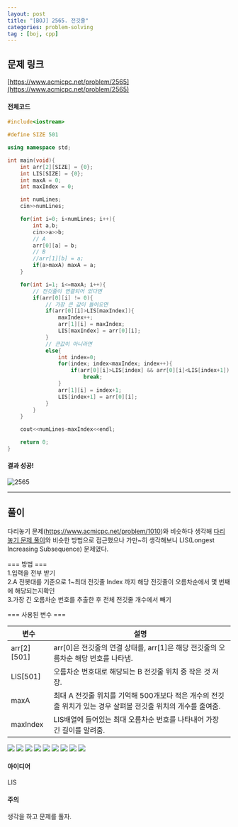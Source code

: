 ```yaml
---
layout: post
title: "[BOJ] 2565. 전깃줄"
categories: problem-solving
tag : [boj, cpp]
---
```


## 문제 링크<br>
 [https://www.acmicpc.net/problem/2565](https://www.acmicpc.net/problem/2565)<br>


#### 전체코드<br>
```cpp
#include<iostream>

#define SIZE 501

using namespace std;

int main(void){
    int arr[2][SIZE] = {0};
    int LIS[SIZE] = {0};
    int maxA = 0;
    int maxIndex = 0;

    int numLines;
    cin>>numLines;

    for(int i=0; i<numLines; i++){
        int a,b;
        cin>>a>>b;
        // A
        arr[0][a] = b;
        // B
        //arr[1][b] = a;
        if(a>maxA) maxA = a;
    }

    for(int i=1; i<=maxA; i++){
        // 전깃줄이 연결되어 있다면
        if(arr[0][i] != 0){
            // 가장 큰 값이 들어오면
            if(arr[0][i]>LIS[maxIndex]){
                maxIndex++;
                arr[1][i] = maxIndex;
                LIS[maxIndex] = arr[0][i];
            }
            // 큰값이 아니라면
            else{
                int index=0;
                for(index; index<maxIndex; index++){
                    if(arr[0][i]>LIS[index] && arr[0][i]<LIS[index+1])
                        break;
                }
                arr[1][i] = index+1;
                LIS[index+1] = arr[0][i];
            }
        }
    }

    cout<<numLines-maxIndex<<endl;

    return 0;
}
```

#### 결과 성공!<br>
![2565](https://krispedia.github.io/assets/images/boj_2565.jpg)

---

## 풀이<br>
다리놓기 문제(https://www.acmicpc.net/problem/1010)와 비슷하다 생각해 [다리놓기 문제 풀이](https://krispedia.github.io/ps/boj-1010/)와 비슷한 방법으로 접근했으나 가만~히 생각해보니 LIS(Longest Increasing Subsequence) 문제였다.  

=== 방법 ===  
1.입력을 전부 받기  
2.A 전봇대를 기준으로 1~최대 전깃줄 Index 까지 해당 전깃줄이 오름차순에서 몇 번째에 해당되는지확인  
3.가장 긴 오름차순 번호를 추출한 후 전체 전깃줄 개수에서 빼기

=== 사용된 변수 ===  

| 변수        | 설명           |
| ------------- | ------------- |
| arr[2][501] | arr[0]은 전깃줄의 연결 상태를, arr[1]은 해당 전깃줄의 오름차순 해당 번호를 나타냄.|  
| LIS[501] | 오름차순 번호대로 해당되는 B 전깃줄 위치 중 작은 것 저장.|
| maxA | 최대 A 전깃줄 위치를 기억해 500개보다 적은 개수의 전깃줄 위치가 있는 경우 살펴볼 전깃줄 위치의 개수를 줄여줌.|
| maxIndex | LIS배열에 들어있는 최대 오름차순 번호를 나타내어 가장 긴 길이를 알려줌.|


![](https://krispedia.github.io/assets/images/boj_2565_s1.jpg)
![](https://krispedia.github.io/assets/images/boj_2565_s2.jpg)
![](https://krispedia.github.io/assets/images/boj_2565_s3.jpg)
![](https://krispedia.github.io/assets/images/boj_2565_s4.jpg)
![](https://krispedia.github.io/assets/images/boj_2565_s5.jpg)
![](https://krispedia.github.io/assets/images/boj_2565_s6.jpg)
![](https://krispedia.github.io/assets/images/boj_2565_s7.jpg)
![](https://krispedia.github.io/assets/images/boj_2565_s8.jpg)
![](https://krispedia.github.io/assets/images/boj_2565_s9.jpg)

#### 아이디어 <br>
LIS  

#### 주의 <br> 
생각을 하고 문제를 풀자.